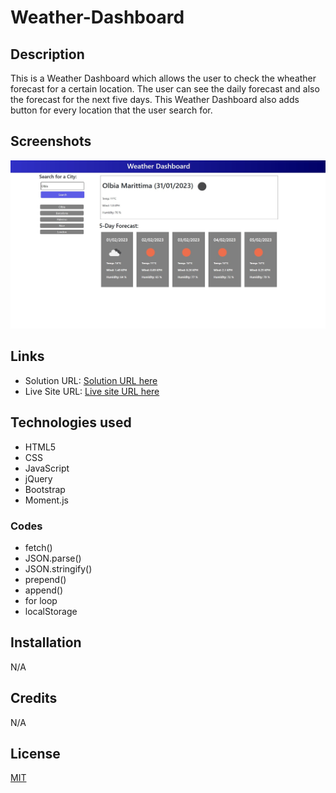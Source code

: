 # Weather-Dashboard


## Description

This is a Weather Dashboard which allows the user to check the wheather forecast for a certain location. The user can see the daily forecast and also the forecast for the next five days. This Weather Dashboard also adds button for every location that the user search for.


## Screenshots
 
![](./images/screenshot.jpg)



## Links

- Solution URL: [Solution URL here](https://github.com/KodeIva/Weather-Dashboard)
- Live Site URL: [Live site URL here](https://kodeiva.github.io/Weather-Dashboard/)


## Technologies used

- HTML5
- CSS 
- JavaScript
- jQuery
- Bootstrap
- Moment.js


###  Codes
- fetch()
- JSON.parse()
- JSON.stringify()
- prepend()
- append()
- for loop
- localStorage


## Installation

 N/A


## Credits

N/A


## License
[MIT](https://choosealicense.com/licenses/mit/)